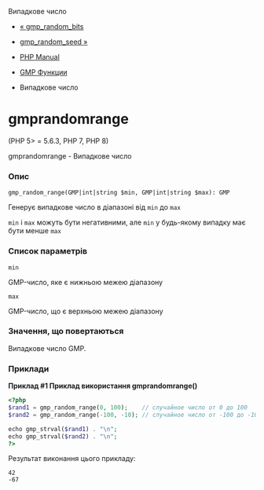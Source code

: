 Випадкове число

-   [« gmp\_random\_bits](function.gmp-random-bits.html)
    
-   [gmp\_random\_seed »](function.gmp-random-seed.html)
    
-   [PHP Manual](index.html)
    
-   [GMP Функции](ref.gmp.html)
    
-   Випадкове число
    

# gmprandomrange

(PHP 5> = 5.6.3, PHP 7, PHP 8)

gmprandomrange - Випадкове число

### Опис

```methodsynopsis
gmp_random_range(GMP|int|string $min, GMP|int|string $max): GMP
```

Генерує випадкове число в діапазоні від `min` до `max`

`min` і `max` можуть бути негативними, але `min` у будь-якому випадку має бути менше `max`

### Список параметрів

`min`

GMP-число, яке є нижньою межею діапазону

`max`

GMP-число, що є верхньою межею діапазону

### Значення, що повертаються

Випадкове число GMP.

### Приклади

**Приклад #1 Приклад використання **gmprandomrange()****

```php
<?php
$rand1 = gmp_random_range(0, 100);    // случайное число от 0 до 100
$rand2 = gmp_random_range(-100, -10); // случайное число от -100 до -10

echo gmp_strval($rand1) . "\n";
echo gmp_strval($rand2) . "\n";
?>
```

Результат виконання цього прикладу:

```
42
-67
```